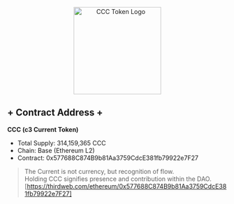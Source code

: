 <p align="center">
  <img src="https://raw.githubusercontent.com/c3codex/assets/main/CCC-token.PNG" alt="CCC Token Logo" width="200">
</p>

## + Contract Address +

**CCC (c3 Current Token)**  
- Total Supply: 314,159,365 CCC  
- Chain: Base (Ethereum L2)  
- Contract: 0x577688C874B9b81Aa3759CdcE381fb79922e7F27
> The Current is not currency, but recognition of flow.  
> Holding CCC signifies presence and contribution within the DAO.
[https://thirdweb.com/ethereum/0x577688C874B9b81Aa3759CdcE381fb79922e7F27]
